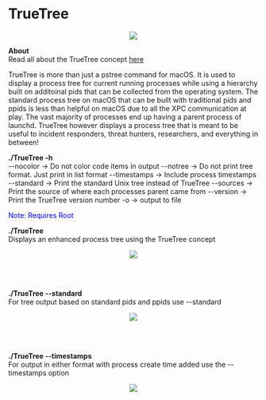 #  TrueTree

<p align="center"><img src="https://themittenmac.com/wp-content/uploads/2020/02/Frame-5-scaled.jpg"></p>

**About** \
Read all about the TrueTree concept [here](https://themittenmac.com/the-truetree-concept/)

TrueTree is more than just a pstree command for macOS. It is used to display a process tree for current running processes while using a hierarchy built on additoinal pids that can be collected from the operating system.  The standard process tree on macOS that can be built with traditional pids and ppids is less than helpful on macOS due to all the XPC communication at play.  The vast majority of processes end up having a parent process of launchd. TrueTree however displays a process tree that is meant to be useful to incident responders, threat hunters, researchers, and everything in between!  


**./TrueTree -h** \
--nocolor -> Do not color code items in output
--notree  -> Do not print tree format. Just print in list format
--timestamps -> Include process timestamps
--standard -> Print the standard Unix tree instead of TrueTree
--sources -> Print the source of where each processes parent came from
--version -> Print the TrueTree version number
-o <filename> -> output to file

<span style="color:blue">Note: Requires Root</span>

**./TrueTree** \
Displays an enhanced process tree using the TrueTree concept
<p align="center"><img src="https://themittenmac.com/wp-content/uploads/2020/02/bigger_preview_photo.png"></p>

<br/><br/>

**./TrueTree --standard** \
For tree output based on standard pids and ppids use --standard
<p align="center"><img src="https://themittenmac.com/wp-content/uploads/2020/03/tt_standard.png"></p>
<br/><br/>

**./TrueTree --timestamps** \
For output in either format with process create time added use the --timestamps option
<p align="center"><img src="https://themittenmac.com/wp-content/uploads/2020/03/tt_timestamps.png"></p>

